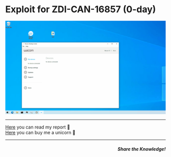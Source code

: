 # Exploit for ZDI-CAN-16857 (0-day)
<p align="center">
  <img src="POC.gif" title="IGPF loads the barol92 json files locally">
</p>
<hr>
<a href="https://lucabarile.github.io/Blog/ZDI-CAN-16857/index.html" target="_blank" rel="noopener noreferrer">Here</a> you can read my report &#128220;<br>
<a href="https://www.buymeacoffee.com/LucaBarile" target="_blank" rel="noopener noreferrer">Here</a> you can buy me a unicorn &#129412;
<hr>
<h5 align="right">Share the Knowledge!</h5>
